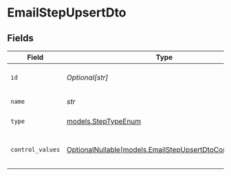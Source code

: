 # EmailStepUpsertDto


## Fields

| Field                                                                                                    | Type                                                                                                     | Required                                                                                                 | Description                                                                                              |
| -------------------------------------------------------------------------------------------------------- | -------------------------------------------------------------------------------------------------------- | -------------------------------------------------------------------------------------------------------- | -------------------------------------------------------------------------------------------------------- |
| `id`                                                                                                     | *Optional[str]*                                                                                          | :heavy_minus_sign:                                                                                       | Unique identifier of the step                                                                            |
| `name`                                                                                                   | *str*                                                                                                    | :heavy_check_mark:                                                                                       | Name of the step                                                                                         |
| `type`                                                                                                   | [models.StepTypeEnum](../models/steptypeenum.md)                                                         | :heavy_check_mark:                                                                                       | Type of the step                                                                                         |
| `control_values`                                                                                         | [OptionalNullable[models.EmailStepUpsertDtoControlValues]](../models/emailstepupsertdtocontrolvalues.md) | :heavy_minus_sign:                                                                                       | Control values for the Email step                                                                        |